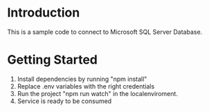 # Introduction 
This is a sample code to connect to Microsoft SQL Server Database.

# Getting Started
1.	Install dependencies by running "npm install"
2.	Replace .env variables with the right credentials
3.	Run the project "npm run watch" in the localenviroment.
4.  Service is ready to be consumed

